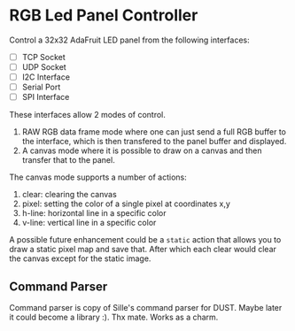 # RGB Led Panel Controller

Control a 32x32 AdaFruit LED panel from the following interfaces:

- [ ] TCP Socket
- [ ] UDP Socket
- [ ] I2C Interface
- [ ] Serial Port
- [ ] SPI Interface

These interfaces allow 2 modes of control.

1. RAW RGB data frame mode where one can just send a full RGB buffer to the interface, which is then transfered to the panel buffer and displayed.
2. A canvas mode where it is possible to draw on a canvas and then transfer that to the panel.

The canvas mode supports a number of actions:

1. clear: clearing the canvas
2. pixel: setting the color of a single pixel at coordinates x,y
3. h-line: horizontal line in a specific color
4. v-line: vertical line in a specific color

A possible future enhancement could be a `static` action that allows you to draw a static pixel map and save that. After which each clear would clear the canvas except for the static image.

## Command Parser

Command parser is copy of Sille's command parser for DUST. Maybe later it could become a library :). Thx mate. Works as a charm.
